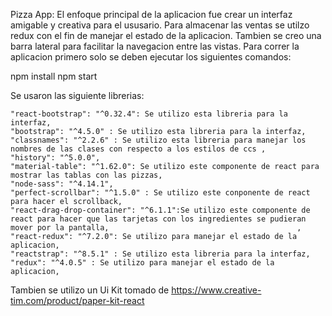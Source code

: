 Pizza App:
El enfoque principal de la aplicacion fue crear un interfaz amigable y creativa para el ususario. Para almacenar las ventas se utilzo redux con el fin de manejar el estado de la aplicacion.
Tambien se creo una barra lateral para facilitar la navegacion entre las vistas. Para correr la aplicacion primero solo se deben ejecutar los siguientes comandos:

npm install
npm start

Se usaron las siguiente librerias:


   
    "react-bootstrap": "^0.32.4": Se utilizo esta libreria para la interfaz,
    "bootstrap": "^4.5.0" : Se utilizo esta libreria para la interfaz,
    "classnames": "^2.2.6" : Se utilizo esta libreria para manejar los nombres de las clases con respecto a los estilos de ccs ,
    "history": "^5.0.0",
    "material-table": "^1.62.0": Se utilizo este componente de react para mostrar las tablas con las pizzas,
    "node-sass": "^4.14.1",
    "perfect-scrollbar": "^1.5.0" : Se utilizo este conponente de react para hacer el scrollback,
    "react-drag-drop-container": "^6.1.1":Se utilizo este componente de react para hacer que las tarjetas con los ingredientes se pudieran      mover por la pantalla,                                          ,
    "react-redux": "^7.2.0": Se utilizo para manejar el estado de la aplicacion,
    "reactstrap": "^8.5.1" : Se utilizo esta libreria para la interfaz,
    "redux": "^4.0.5" : Se utilizo para manejar el estado de la aplicacion,
   
Tambien se utilizo un Ui Kit tomado de https://www.creative-tim.com/product/paper-kit-react
